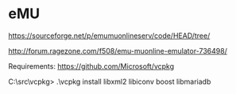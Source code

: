 # eMU

https://sourceforge.net/p/emumuonlineserv/code/HEAD/tree/

http://forum.ragezone.com/f508/emu-muonline-emulator-736498/


Requirements:
https://github.com/Microsoft/vcpkg

C:\src\vcpkg> .\vcpkg install libxml2 libiconv boost libmariadb

